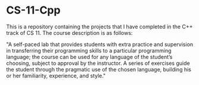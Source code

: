 # CS-11-Cpp

This is a repository containing the projects that I have completed in the C++ track of CS 11. The course description is 
as follows:

"A self-paced lab that provides students with extra practice and supervision in transferring their programming skills 
to a particular programming language; the course can be used for any language of the student’s choosing, subject to 
approval by the instructor. A series of exercises guide the student through the pragmatic use of the chosen language, 
building his or her familiarity, experience, and style."
